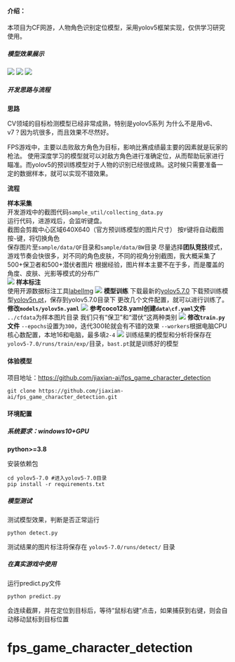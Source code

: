 #### 介绍：

本项目为CF网游，人物角色识别定位模型，采用yolov5框架实现，仅供学习研究使用。

##### 模型效果展示

![](https://image-static.segmentfault.com/253/642/2536425189-63f74fbd7a530_fix732)
![](https://image-static.segmentfault.com/213/616/2136164778-63f74fbd5ee7d_fix732)
![](https://image-static.segmentfault.com/251/983/2519833025-63f74fbd7afef_fix732)

##### 开发思路与流程

**思路**

CV领域的目标检测模型已经非常成熟，特别是yolov5系列
为什么不是用v6、v7？因为坑很多，而且效果不尽然好。

FPS游戏中，主要以击败敌方角色为目标，影响比赛成绩最主要的因素就是玩家的枪法。
使用深度学习的模型就可以对敌方角色进行准确定位，从而帮助玩家进行瞄准。而yolov5的预训练模型对于人物的识别已经很成熟。这时候只需要准备一定的数据样本，就可以实现不错效果。


**流程**

**样本采集**   
开发游戏中的截图代码`sample_util/collecting_data.py`  
运行代码，进游戏后，会监听键盘。  
截图会剪裁中心区域640X640（官方预训练模型的图片尺寸）
按`F`键将自动截图  
按`~`键，将切换角色  
保存图片至`sample/data/QF`目录和`sample/data/BW`目录
尽量选择**团队竞技**模式，游戏节奏会快很多，对不同的角色皮肤，不同的视角分别截图，我大概采集了500+保卫者和500+潜伏者图片
根据经验，图片样本主要不在于多，而是覆盖的角度、皮肤、光影等模式的分布广  
![](https://image-static.segmentfault.com/361/679/3616797238-63f74fbd825fc_fix732)
**样本标注**   
使用开源数据标注工具[labelImg](https://github.com/heartexlabs/labelImg/archive/refs/heads/master.zip)
![](https://image-static.segmentfault.com/144/722/144722219-63f74fcccd7ce_fix732)
**模型训练**
下载最新的[yolov5.7.0](https://github.com/ultralytics/yolov5/archive/refs/tags/v7.0.zip)
下载预训练模型[yolov5n.pt](https://github.com/ultralytics/yolov5/releases/download/v7.0/yolov5n.pt)，保存到yolov5.7.0目录下
更改几个文件配置，就可以进行训练了。
**修改`models/yolov5n.yaml`**
![](https://segmentfault.com/img/bVc6xt8)
**参考coco128.yaml创建`data\cf.yaml`文件**
`../cfdata`为样本图片目录
我们只有“保卫”和“潜伏”这两种类别
![](https://segmentfault.com/img/bVc6xt5)
**修改`train.py`文件**
`--epochs`设置为`300`，迭代300轮就会有不错的效果
`--workers`根据电脑CPU核心数配置，本地16和电脑，最多填`2-4`
![](https://segmentfault.com/img/bVc6xt3)
训练结果的模型和分析将保存在 `yolov5-7.0/runs/train/exp/`目录，`bast.pt`就是训练好的模型

#### 体验模型

项目地址：https://github.com/jiaxian-ai/fps_game_character_detection

`git clone https://github.com/jiaxian-ai/fps_game_character_detection.git`

#### 环境配置

##### 系统要求：**windows10+GPU**

**python>=3.8**

安装依赖包
```
cd yolov5-7.0 #进入yolov5-7.0目录
pip install -r requirements.txt
```

##### 模型测试
测试模型效果，判断是否正常运行
```
python detect.py
```
测试结果的图片标注将保存在 `yolov5-7.0/runs/detect/` 目录

##### 在真实游戏中使用

运行predict.py文件
```
python predict.py
```

会连续截屏，并在定位到目标后，等待“鼠标右键”点击，如果捕获到右键，则会自动移动鼠标到目标位置


# fps_game_character_detection